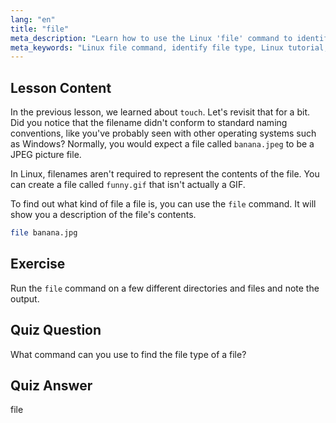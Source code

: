 ```yaml
---
lang: "en"
title: "file"
meta_description: "Learn how to use the Linux 'file' command to identify file types and contents. Understand Linux file naming conventions with this beginner-friendly guide."
meta_keywords: "Linux file command, identify file type, Linux tutorial, file naming, beginner Linux, Linux guide"
---
```


## Lesson Content

In the previous lesson, we learned about `touch`. Let's revisit that for a bit. Did you notice that the filename didn't conform to standard naming conventions, like you've probably seen with other operating systems such as Windows? Normally, you would expect a file called `banana.jpeg` to be a JPEG picture file.

In Linux, filenames aren't required to represent the contents of the file. You can create a file called `funny.gif` that isn't actually a GIF.

To find out what kind of file a file is, you can use the `file` command. It will show you a description of the file's contents.

```bash
file banana.jpg
```

## Exercise

Run the `file` command on a few different directories and files and note the output.

## Quiz Question

What command can you use to find the file type of a file?

## Quiz Answer

file

